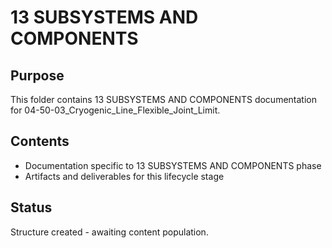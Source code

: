 # 13 SUBSYSTEMS AND COMPONENTS

## Purpose
This folder contains 13 SUBSYSTEMS AND COMPONENTS documentation for 04-50-03_Cryogenic_Line_Flexible_Joint_Limit.

## Contents
- Documentation specific to 13 SUBSYSTEMS AND COMPONENTS phase
- Artifacts and deliverables for this lifecycle stage

## Status
Structure created - awaiting content population.
